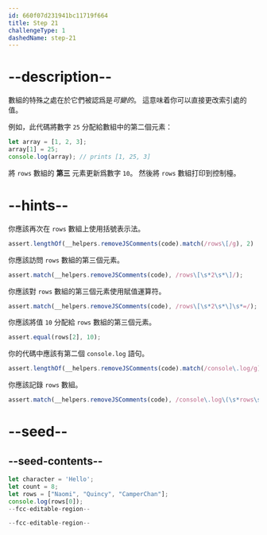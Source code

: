 ```yaml
---
id: 660f07d231941bc11719f664
title: Step 21
challengeType: 1
dashedName: step-21
---
```


# --description--

數組的特殊之處在於它們被認爲是<dfn>可變的</dfn>。 這意味着你可以直接更改索引處的值。

例如，此代碼將數字 `25` 分配給數組中的第二個元素：

```js
let array = [1, 2, 3];
array[1] = 25;
console.log(array); // prints [1, 25, 3]
```

將 `rows` 數組的 **第三** 元素更新爲數字 `10`。 然後將 `rows` 數組打印到控制檯。

# --hints--

你應該再次在 `rows` 數組上使用括號表示法。

```js
assert.lengthOf(__helpers.removeJSComments(code).match(/rows\[/g), 2)
```

你應該訪問 `rows` 數組的第三個元素。

```js
assert.match(__helpers.removeJSComments(code), /rows\[\s*2\s*\]/);
```

你應該對 `rows` 數組的第三個元素使用賦值運算符。

```js
assert.match(__helpers.removeJSComments(code), /rows\[\s*2\s*\]\s*=/);
```

你應該將值 `10` 分配給 `rows` 數組的第三個元素。

```js
assert.equal(rows[2], 10);
```

你的代碼中應該有第二個 `console.log` 語句。

```js
assert.lengthOf(__helpers.removeJSComments(code).match(/console\.log/g), 2);
```

你應該記錄 `rows` 數組。

```js
assert.match(__helpers.removeJSComments(code), /console\.log\(\s*rows\s*\);?/);
```

# --seed--

## --seed-contents--

```js
let character = 'Hello';
let count = 8;
let rows = ["Naomi", "Quincy", "CamperChan"];
console.log(rows[0]);
--fcc-editable-region--

--fcc-editable-region--
```
